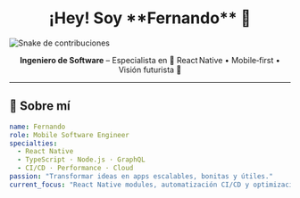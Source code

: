 <h1 align="center">¡Hey! Soy **Fernando** 👋</h1>
<picture>
  <source media="(prefers-color-scheme: dark)" srcset="https://raw.githubusercontent.com/Fernando/Fernando/output/github-contribution-grid-snake-dark.svg" />
  <source media="(prefers-color-scheme: light)" srcset="https://raw.githubusercontent.com/Fernando/Fernando/output/github-contribution-grid-snake.svg" />
  <img alt="Snake de contribuciones" src="https://raw.githubusercontent.com/Fernando/Fernando/output/github-contribution-grid-snake.svg" />
</picture>

<p align="center">
  <b>Ingeniero de Software</b> – Especialista en 🎯 React Native • Mobile‑first • Visión futurista 📡
</p>

---

## 🧠 Sobre mí

```yaml
name: Fernando
role: Mobile Software Engineer
specialties:
  - React Native
  - TypeScript · Node.js · GraphQL
  - CI/CD · Performance · Cloud
passion: "Transformar ideas en apps escalables, bonitas y útiles."
current_focus: "React Native modules, automatización CI/CD y optimizaciones móviles."
